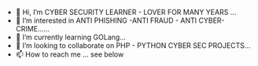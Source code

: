 - 👋 Hi, I’m CYBER SECURITY LEARNER - LOVER FOR MANY YEARS ...
- 👀 I’m interested in ANTI PHISHING -ANTI FRAUD - ANTI CYBER-CRIME......
- 🌱 I’m currently learning GOLang...
- 💞️ I’m looking to collaborate on PHP - PYTHON CYBER SEC PROJECTS...
- 📫 How to reach me ... see below

<!---
TWITTER CONTACT : https://twitter.com/Digital_Leakz
FACEBOOK CONTACT : https://www.facebook.com/profile.php?id=100074561941334
DISCORD CONTACT : bl4ckGOKU#4303
--->
